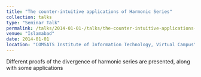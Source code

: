 ```yaml
---
title: "The counter-intuitive applications of Harmonic Series"
collection: talks
type: "Seminar Talk"
permalink: /talks/2014-01-01-/talks/the-counter-intuitive-applications-of-Harmonic-Series
venue: "Islamabad"
date: 2014-01-01
location: "COMSATS Institute of Information Technology, Virtual Campus"
---
```


Different proofs of the divergence of harmonic series are presented, along with some applications
